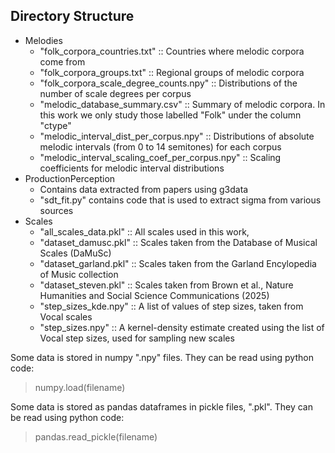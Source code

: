 ## Directory Structure
* Melodies
  * "folk_corpora_countries.txt" :: Countries where melodic corpora come from
  * "folk_corpora_groups.txt"   :: Regional groups of melodic corpora
  * "folk_corpora_scale_degree_counts.npy"  :: Distributions of the number of scale degrees per corpus
  * "melodic_database_summary.csv"  ::  Summary of melodic corpora. In this work we only study those labelled "Folk" under the column "ctype"
  * "melodic_interval_dist_per_corpus.npy"  ::  Distributions of absolute melodic intervals (from 0 to 14 semitones) for each corpus
  * "melodic_interval_scaling_coef_per_corpus.npy"  ::  Scaling coefficients for melodic interval distributions
* ProductionPerception
  * Contains data extracted from papers using g3data
  * "sdt_fit.py" contains code that is used to extract sigma from various sources
* Scales
  * "all_scales_data.pkl"   ::  All scales used in this work, 
  * "dataset_damusc.pkl"    ::  Scales taken from the Database of Musical Scales (DaMuSc)
  * "dataset_garland.pkl"   ::  Scales taken from the Garland Encylopedia of Music collection
  * "dataset_steven.pkl"    ::  Scales taken from Brown et al.,  Nature Humanities and Social Science Communications (2025)
  * "step_sizes_kde.npy" ::  A list of values of step sizes, taken from Vocal scales
  * "step_sizes.npy"    :: A kernel-density estimate created using the list of Vocal step sizes, used for sampling new scales


Some data is stored in numpy ".npy" files. They can be read using python code:
> numpy.load(filename)

Some data is stored as pandas dataframes in pickle files, ".pkl". They can be read using python code:
> pandas.read_pickle(filename)


